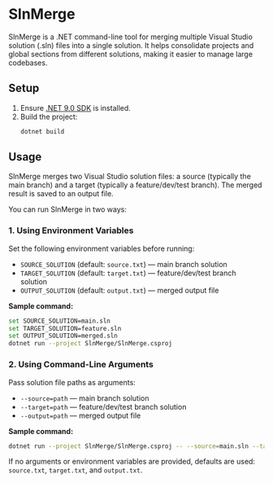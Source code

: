 # SlnMerge

SlnMerge is a .NET command-line tool for merging multiple Visual Studio solution (.sln) files into a single solution. It helps consolidate projects and global sections from different solutions, making it easier to manage large codebases.

## Setup

1. Ensure [.NET 9.0 SDK](https://dotnet.microsoft.com/download) is installed.
2. Build the project:
   ```sh
   dotnet build
   ```

## Usage

SlnMerge merges two Visual Studio solution files: a source (typically the main branch) and a target (typically a feature/dev/test branch). The merged result is saved to an output file.

You can run SlnMerge in two ways:

### 1. Using Environment Variables

Set the following environment variables before running:

- `SOURCE_SOLUTION` (default: `source.txt`) — main branch solution
- `TARGET_SOLUTION` (default: `target.txt`) — feature/dev/test branch solution
- `OUTPUT_SOLUTION` (default: `output.txt`) — merged output file

**Sample command:**
```sh
set SOURCE_SOLUTION=main.sln
set TARGET_SOLUTION=feature.sln
set OUTPUT_SOLUTION=merged.sln
dotnet run --project SlnMerge/SlnMerge.csproj
```

### 2. Using Command-Line Arguments

Pass solution file paths as arguments:

- `--source=path` — main branch solution
- `--target=path` — feature/dev/test branch solution
- `--output=path` — merged output file

**Sample command:**
```sh
dotnet run --project SlnMerge/SlnMerge.csproj -- --source=main.sln --target=feature.sln --output=merged.sln
```

If no arguments or environment variables are provided, defaults are used: `source.txt`, `target.txt`, and `output.txt`.